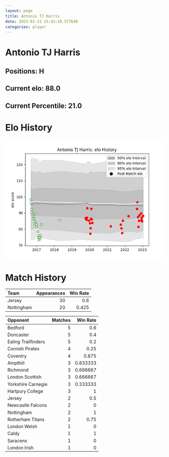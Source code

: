 ```yaml
---  
layout: page  
title: Antonio TJ Harris  
date: 2023-01-21 15:43:10.577648  
categories: player  
---
```

# Antonio TJ Harris

## Positions: H

## Current elo: 88.0

## Current Percentile: 21.0

# Elo History


![elo history](history_AntonioTJHarris.png)
# Match History


| Team       |   Appearances |   Win Rate |
|:-----------|--------------:|-----------:|
| Jersey     |            30 |      0.6   |
| Nottingham |            20 |      0.425 |

| Opponent            |   Matches |   Win Rate |
|:--------------------|----------:|-----------:|
| Bedford             |         5 |   0.6      |
| Doncaster           |         5 |   0.4      |
| Ealing Trailfinders |         5 |   0.2      |
| Cornish Pirates     |         4 |   0.25     |
| Coventry            |         4 |   0.875    |
| Ampthill            |         3 |   0.833333 |
| Richmond            |         3 |   0.666667 |
| London Scottish     |         3 |   0.666667 |
| Yorkshire Carnegie  |         3 |   0.333333 |
| Hartpury College    |         3 |   1        |
| Jersey              |         2 |   0.5      |
| Newcastle Falcons   |         2 |   0        |
| Nottingham          |         2 |   1        |
| Rotherham Titans    |         2 |   0.75     |
| London Welsh        |         1 |   0        |
| Caldy               |         1 |   1        |
| Saracens            |         1 |   0        |
| London Irish        |         1 |   0        |